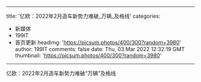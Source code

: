 
---
title: '亿欧：2022年2月造车新势力难破_万辆_及格线'
categories: 
 - 新媒体
 - 199IT
 - 首页更新
headimg: 'https://picsum.photos/400/300?random=3980'
author: 199IT
comments: false
date: Thu, 03 Mar 2022 12:32:19 GMT
thumbnail: 'https://picsum.photos/400/300?random=3980'
---

<div>   
亿欧：2022年2月造车新势力难破“万辆”及格线  
</div>
            
